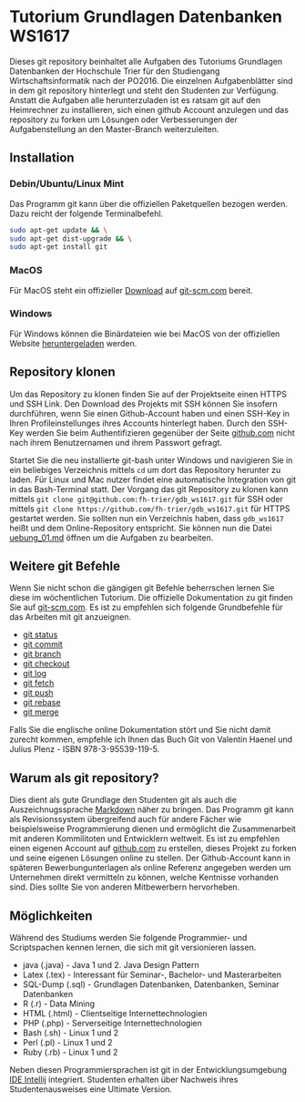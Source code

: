 # Tutorium Grundlagen Datenbanken WS1617
Dieses git repository beinhaltet alle Aufgaben des Tutoriums Grundlagen Datenbanken der Hochschule Trier für den Studiengang Wirtschaftsinformatik nach der PO2016.
Die einzelnen Aufgabenblätter sind in dem git repository hinterlegt und steht den Studenten zur Verfügung. Anstatt die Aufgaben alle herunterzuladen ist es ratsam git auf den Heimrechner zu installieren, sich einen github Account anzulegen und das repository zu forken um Lösungen oder Verbesserungen der Aufgabenstellung an den Master-Branch weiterzuleiten.

## Installation
### Debin/Ubuntu/Linux Mint
Das Programm git kann über die offiziellen Paketquellen bezogen werden. Dazu reicht der folgende Terminalbefehl.
```bash
sudo apt-get update && \
sudo apt-get dist-upgrade && \
sudo apt-get install git
```

### MacOS
Für MacOS steht ein offizieller [Download](https://git-scm.com/download/mac) auf [git-scm.com](https://git-scm.com) bereit.

### Windows
Für Windows können die Binärdateien wie bei MacOS von der offiziellen Website [heruntergeladen](https://git-scm.com/download/win) werden.

## Repository klonen
Um das Repository zu klonen finden Sie auf der Projektseite einen HTTPS und SSH Link. Den Download des Projekts mit SSH können Sie insofern durchführen, wenn Sie einen Github-Account haben und einen SSH-Key in Ihren Profileinstellunges ihres Accounts hinterlegt haben. Durch den SSH-Key werden Sie beim Authentifizieren gegenüber der Seite [github.com](github.com) nicht nach ihrem Benutzernamen und ihrem Passwort gefragt.

Startet Sie die neu installierte git-bash unter Windows und navigieren Sie in ein beliebiges Verzeichnis mittels ```cd``` um dort das Repository herunter zu laden. Für Linux und Mac nutzer findet eine automatische Integration von git in das Bash-Terminal statt. Der Vorgang das git Repository zu klonen kann mittels ```git clone git@github.com:fh-trier/gdb_ws1617.git``` für SSH oder mittels ```git clone https://github.com/fh-trier/gdb_ws1617.git``` für HTTPS gestartet werden. Sie sollten nun ein Verzeichnis haben, dass ```gdb_ws1617``` heißt und dem Online-Repository entspricht. Sie können nun die Datei [uebung_01.md](./uebung_01.md) öffnen um die Aufgaben zu bearbeiten.

## Weitere git Befehle
Wenn Sie nicht schon die gängigen git Befehle beherrschen lernen Sie diese im wöchentlichen Tutorium. Die offizielle Dokumentation zu git finden Sie auf [git-scm.com](https://git-scm.com/docs). Es ist zu empfehlen sich folgende Grundbefehle für das Arbeiten mit git anzueignen.
* [git status](https://git-scm.com/docs/git-status)
* [git commit](https://git-scm.com/docs/git-commit)
* [git branch](https://git-scm.com/docs/git-branch)
* [git checkout](https://git-scm.com/docs/git-checkout)
* [git log](https://git-scm.com/docs/git-log)
* [git fetch](https://git-scm.com/docs/git-fetch)
* [git push](https://git-scm.com/docs/git-push)
* [git rebase](https://git-scm.com/docs/git-rebase)
* [git merge](https://git-scm.com/docs/git-merge)

Falls Sie die englische online Dokumentation stört und Sie nicht damit zurecht kommen, empfehle ich Ihnen das Buch Git von Valentin Haenel und Julius Plenz - ISBN 978-3-95539-119-5.

## Warum als git repository?
Dies dient als gute Grundlage den Studenten git als auch die Auszeichnugssprache [Markdown](https://guides.github.com/features/mastering-markdown/) näher zu bringen. Das Programm git kann als Revisionssystem übergreifend auch für andere Fächer wie beispielsweise Programmierung dienen und ermöglicht die Zusammenarbeit mit anderen Kommilitoten und Entwicklern weltweit.
Es ist zu empfehlen einen eigenen Account auf [github.com](https://github.com) zu erstellen, dieses Projekt zu forken und seine eigenen Lösungen online zu stellen. Der Github-Account kann in späteren Bewerbungunterlagen als online Referenz angegeben werden um Unternehmen direkt vermitteln zu können, welche Kentnisse vorhanden sind. Dies sollte Sie von anderen Mitbewerbern hervorheben.

## Möglichkeiten
Während des Studiums werden Sie folgende Programmier- und Scriptspachen kennen lernen, die sich mit git versionieren lassen.
* java (.java) - Java 1 und 2. Java Design Pattern
* Latex (.tex) - Interessant für Seminar-, Bachelor- und Masterarbeiten
* SQL-Dump (.sql) - Grundlagen Datenbanken, Datenbanken, Seminar Datenbanken
* R (.r) - Data Mining
* HTML (.html) - Clientseitige Internettechnologien
* PHP (.php) - Serverseitige Internettechnologien
* Bash (.sh) - Linux 1 und 2
* Perl (.pl) - Linux 1 und 2
* Ruby (.rb) - Linux 1 und 2

Neben diesen Programmiersprachen ist git in der Entwicklungsumgebung [IDE Intellij](https://www.jetbrains.com/idea/) integriert. Studenten erhalten über Nachweis ihres Studentenausweises eine Ultimate Version.
